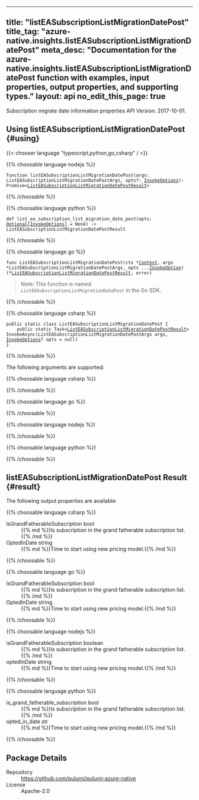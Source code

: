 
---
title: "listEASubscriptionListMigrationDatePost"
title_tag: "azure-native.insights.listEASubscriptionListMigrationDatePost"
meta_desc: "Documentation for the azure-native.insights.listEASubscriptionListMigrationDatePost function with examples, input properties, output properties, and supporting types."
layout: api
no_edit_this_page: true
---



<!-- WARNING: this file was generated by Pulumi Docs Generator. -->
<!-- Do not edit by hand unless you're certain you know what you are doing! -->

Subscription migrate date information properties
API Version: 2017-10-01.




## Using listEASubscriptionListMigrationDatePost {#using}

{{< chooser language "typescript,python,go,csharp" / >}}


{{% choosable language nodejs %}}
<div class="highlight"><pre class="chroma"><code class="language-typescript" data-lang="typescript"><span class="k">function </span>listEASubscriptionListMigrationDatePost<span class="p">(</span><span class="nx">args</span><span class="p">:</span> <span class="nx">ListEASubscriptionListMigrationDatePostArgs</span><span class="p">,</span> <span class="nx">opts</span><span class="p">?:</span> <span class="nx"><a href="/docs/reference/pkg/nodejs/pulumi/pulumi/#InvokeOptions">InvokeOptions</a></span><span class="p">): Promise&lt;<span class="nx"><a href="#result">ListEASubscriptionListMigrationDatePostResult</a></span>></span></code></pre></div>
{{% /choosable %}}


{{% choosable language python %}}
<div class="highlight"><pre class="chroma"><code class="language-python" data-lang="python"><span class="k">def </span>list_ea_subscription_list_migration_date_post(</span><span class="nx">opts</span><span class="p">:</span> <span class="nx"><a href="/docs/reference/pkg/python/pulumi/#pulumi.InvokeOptions">Optional[InvokeOptions]</a></span> = None<span class="p">) -&gt;</span> ListEASubscriptionListMigrationDatePostResult</code></pre></div>
{{% /choosable %}}


{{% choosable language go %}}
<div class="highlight"><pre class="chroma"><code class="language-go" data-lang="go"><span class="k">func </span>ListEASubscriptionListMigrationDatePost<span class="p">(</span><span class="nx">ctx</span><span class="p"> *</span><span class="nx"><a href="https://pkg.go.dev/github.com/pulumi/pulumi/sdk/v3/go/pulumi?tab=doc#Context">Context</a></span><span class="p">,</span> <span class="nx">args</span><span class="p"> *</span><span class="nx">ListEASubscriptionListMigrationDatePostArgs</span><span class="p">,</span> <span class="nx">opts</span><span class="p"> ...</span><span class="nx"><a href="https://pkg.go.dev/github.com/pulumi/pulumi/sdk/v3/go/pulumi?tab=doc#InvokeOption">InvokeOption</a></span><span class="p">) (*<span class="nx"><a href="#result">ListEASubscriptionListMigrationDatePostResult</a></span>, error)</span></code></pre></div>

> Note: This function is named `ListEASubscriptionListMigrationDatePost` in the Go SDK.

{{% /choosable %}}


{{% choosable language csharp %}}
<div class="highlight"><pre class="chroma"><code class="language-csharp" data-lang="csharp"><span class="k">public static class </span><span class="nx">ListEASubscriptionListMigrationDatePost </span><span class="p">{</span><span class="k">
    public static </span>Task&lt;<span class="nx"><a href="#result">ListEASubscriptionListMigrationDatePostResult</a></span>> <span class="p">InvokeAsync(</span><span class="nx">ListEASubscriptionListMigrationDatePostArgs</span><span class="p"> </span><span class="nx">args<span class="p">,</span> <span class="nx"><a href="/docs/reference/pkg/dotnet/Pulumi/Pulumi.InvokeOptions.html">InvokeOptions</a></span><span class="p">? </span><span class="nx">opts = null<span class="p">)</span><span class="p">
}</span></code></pre></div>
{{% /choosable %}}



The following arguments are supported:


{{% choosable language csharp %}}
<dl class="resources-properties"></dl>
{{% /choosable %}}

{{% choosable language go %}}
<dl class="resources-properties"></dl>
{{% /choosable %}}

{{% choosable language nodejs %}}
<dl class="resources-properties"></dl>
{{% /choosable %}}

{{% choosable language python %}}
<dl class="resources-properties"></dl>
{{% /choosable %}}




## listEASubscriptionListMigrationDatePost Result {#result}

The following output properties are available:



{{% choosable language csharp %}}
<dl class="resources-properties"><dt class="property-"
            title="">
        <span id="isgrandfatherablesubscription_csharp">
<a href="#isgrandfatherablesubscription_csharp" style="color: inherit; text-decoration: inherit;">Is<wbr>Grand<wbr>Fatherable<wbr>Subscription</a>
</span>
        <span class="property-indicator"></span>
        <span class="property-type">bool</span>
    </dt>
    <dd>{{% md %}}Is subscription in the grand fatherable subscription list.{{% /md %}}</dd><dt class="property-"
            title="">
        <span id="optedindate_csharp">
<a href="#optedindate_csharp" style="color: inherit; text-decoration: inherit;">Opted<wbr>In<wbr>Date</a>
</span>
        <span class="property-indicator"></span>
        <span class="property-type">string</span>
    </dt>
    <dd>{{% md %}}Time to start using new pricing model.{{% /md %}}</dd></dl>
{{% /choosable %}}

{{% choosable language go %}}
<dl class="resources-properties"><dt class="property-"
            title="">
        <span id="isgrandfatherablesubscription_go">
<a href="#isgrandfatherablesubscription_go" style="color: inherit; text-decoration: inherit;">Is<wbr>Grand<wbr>Fatherable<wbr>Subscription</a>
</span>
        <span class="property-indicator"></span>
        <span class="property-type">bool</span>
    </dt>
    <dd>{{% md %}}Is subscription in the grand fatherable subscription list.{{% /md %}}</dd><dt class="property-"
            title="">
        <span id="optedindate_go">
<a href="#optedindate_go" style="color: inherit; text-decoration: inherit;">Opted<wbr>In<wbr>Date</a>
</span>
        <span class="property-indicator"></span>
        <span class="property-type">string</span>
    </dt>
    <dd>{{% md %}}Time to start using new pricing model.{{% /md %}}</dd></dl>
{{% /choosable %}}

{{% choosable language nodejs %}}
<dl class="resources-properties"><dt class="property-"
            title="">
        <span id="isgrandfatherablesubscription_nodejs">
<a href="#isgrandfatherablesubscription_nodejs" style="color: inherit; text-decoration: inherit;">is<wbr>Grand<wbr>Fatherable<wbr>Subscription</a>
</span>
        <span class="property-indicator"></span>
        <span class="property-type">boolean</span>
    </dt>
    <dd>{{% md %}}Is subscription in the grand fatherable subscription list.{{% /md %}}</dd><dt class="property-"
            title="">
        <span id="optedindate_nodejs">
<a href="#optedindate_nodejs" style="color: inherit; text-decoration: inherit;">opted<wbr>In<wbr>Date</a>
</span>
        <span class="property-indicator"></span>
        <span class="property-type">string</span>
    </dt>
    <dd>{{% md %}}Time to start using new pricing model.{{% /md %}}</dd></dl>
{{% /choosable %}}

{{% choosable language python %}}
<dl class="resources-properties"><dt class="property-"
            title="">
        <span id="is_grand_fatherable_subscription_python">
<a href="#is_grand_fatherable_subscription_python" style="color: inherit; text-decoration: inherit;">is_<wbr>grand_<wbr>fatherable_<wbr>subscription</a>
</span>
        <span class="property-indicator"></span>
        <span class="property-type">bool</span>
    </dt>
    <dd>{{% md %}}Is subscription in the grand fatherable subscription list.{{% /md %}}</dd><dt class="property-"
            title="">
        <span id="opted_in_date_python">
<a href="#opted_in_date_python" style="color: inherit; text-decoration: inherit;">opted_<wbr>in_<wbr>date</a>
</span>
        <span class="property-indicator"></span>
        <span class="property-type">str</span>
    </dt>
    <dd>{{% md %}}Time to start using new pricing model.{{% /md %}}</dd></dl>
{{% /choosable %}}





<h2 id="package-details">Package Details</h2>
<dl class="package-details">
	<dt>Repository</dt>
	<dd><a href="https://github.com/pulumi/pulumi-azure-native">https://github.com/pulumi/pulumi-azure-native</a></dd>
	<dt>License</dt>
	<dd>Apache-2.0</dd>
</dl>


